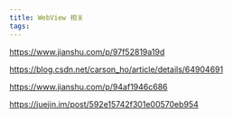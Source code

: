 ```yaml
---
title: WebView 相关
tags:
---
```



https://www.jianshu.com/p/97f52819a19d

https://blog.csdn.net/carson_ho/article/details/64904691

https://www.jianshu.com/p/94af1946c686

https://juejin.im/post/592e15742f301e00570eb954